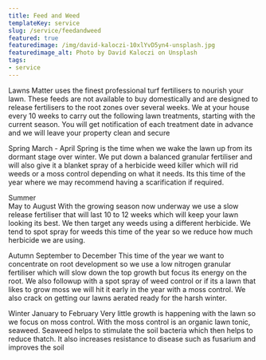 ```yaml
---
title: Feed and Weed
templateKey: service
slug: /service/feedandweed
featured: true
featuredimage: /img/david-kaloczi-10xlYvD5yn4-unsplash.jpg
featuredimage_alt: Photo by David Kaloczi on Unsplash
tags:
- service
---
```

Lawns Matter uses the finest professional turf fertilisers to nourish your lawn.  These feeds are not available to buy domestically and are designed to release fertilisers to the root zones over several weeks.  We at your house every 10 weeks to carry out the following lawn treatments, starting with the current season.  You will get notification of each treatment date in advance and we will leave your property clean and secure

Spring 
March - April
Spring is the time when we wake the lawn up from its dormant stage over winter.  We put down a balanced granular fertiliser and will also give it a blanket spray of a herbicide weed killer which will rid weeds or a moss control depending on what it needs.  Its this time of the year where we may recommend having a scarification if required.

Summer  
May to August 
With the growing season now underway we use a slow release fertiliser that will last 10 to 12 weeks which will keep your lawn looking its best.  We then target any weeds using a different herbicide.  We tend to spot spray for weeds this time of the year so we reduce how much herbicide we are using.

Autumn
September to December
This time of the year we want to concentrate on root development so we use a low nitrogen granular fertiliser which will slow down the top growth but focus its energy on the root. We also followup with a spot spray of weed control or if its a lawn that likes to grow moss we will hit it early in the year with a moss control.  We also crack on getting our lawns aerated ready for the harsh winter.

Winter
January to February
Very little growth is happening with the lawn so we focus on moss control.  With the moss control is an organic lawn tonic, seaweed.  Seaweed helps to stimulate the soil bacteria which then helps to reduce thatch.  It also increases resistance to disease such as fusarium and improves the soil